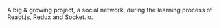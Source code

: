 A big & growing project, a social network, during the learning process of React.js, Redux and Socket.io.
